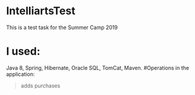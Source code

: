 # IntelliartsTest
This is a test task for the Summer Camp 2019
# I used:
Java 8,
Spring,
Hibernate,
Oracle SQL,
TomCat,
Maven.
#Operations in the application:
>adds purchases

